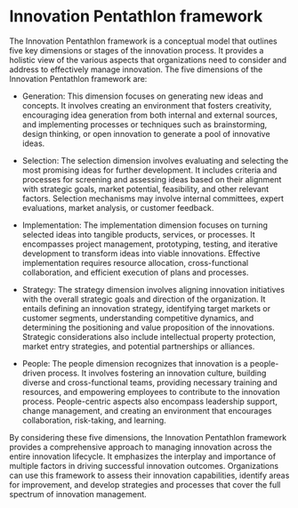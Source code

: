 # Innovation Pentathlon framework

The Innovation Pentathlon framework is a conceptual model that outlines five key dimensions or stages of the innovation process. It provides a holistic view of the various aspects that organizations need to consider and address to effectively manage innovation. The five dimensions of the Innovation Pentathlon framework are:

* Generation: This dimension focuses on generating new ideas and concepts. It involves creating an environment that fosters creativity, encouraging idea generation from both internal and external sources, and implementing processes or techniques such as brainstorming, design thinking, or open innovation to generate a pool of innovative ideas.

* Selection: The selection dimension involves evaluating and selecting the most promising ideas for further development. It includes criteria and processes for screening and assessing ideas based on their alignment with strategic goals, market potential, feasibility, and other relevant factors. Selection mechanisms may involve internal committees, expert evaluations, market analysis, or customer feedback.

* Implementation: The implementation dimension focuses on turning selected ideas into tangible products, services, or processes. It encompasses project management, prototyping, testing, and iterative development to transform ideas into viable innovations. Effective implementation requires resource allocation, cross-functional collaboration, and efficient execution of plans and processes.

* Strategy: The strategy dimension involves aligning innovation initiatives with the overall strategic goals and direction of the organization. It entails defining an innovation strategy, identifying target markets or customer segments, understanding competitive dynamics, and determining the positioning and value proposition of the innovations. Strategic considerations also include intellectual property protection, market entry strategies, and potential partnerships or alliances.

* People: The people dimension recognizes that innovation is a people-driven process. It involves fostering an innovation culture, building diverse and cross-functional teams, providing necessary training and resources, and empowering employees to contribute to the innovation process. People-centric aspects also encompass leadership support, change management, and creating an environment that encourages collaboration, risk-taking, and learning.

By considering these five dimensions, the Innovation Pentathlon framework provides a comprehensive approach to managing innovation across the entire innovation lifecycle. It emphasizes the interplay and importance of multiple factors in driving successful innovation outcomes. Organizations can use this framework to assess their innovation capabilities, identify areas for improvement, and develop strategies and processes that cover the full spectrum of innovation management.